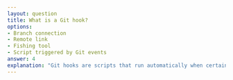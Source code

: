 ```yaml
---
layout: question
title: What is a Git hook?
options:
- Branch connection
- Remote link
- Fishing tool
- Script triggered by Git events
answer: 4
explanation: "Git hooks are scripts that run automatically when certain Git events occur, like committing or pushing."
---
```


